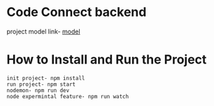 Code Connect backend
====================

project model link- [model](https://app.eraser.io/workspace/t0FZm5cRGncpMLILLI4y?origin=share)
    
How to Install and Run the Project
==================================
    
    init project- npm install
    run project- npm start
    nodemon- npm run dev
    node expermintal feature- npm run watch





